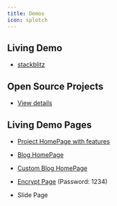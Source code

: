 ```yaml
---
title: Demos
icon: splotch
---
```


## Living Demo

- [stackblitz](https://stackblitz.com/fork/vuepress-theme-hope)

## Open Source Projects

- [View details](./projects.md)

## Living Demo Pages

- [Project HomePage with features](./project-home.md)

- [Blog HomePage](./blog-home.md)

- [Custom Blog HomePage](./custom-blog-home.md)

- [Encrypt Page](./encrypt.md) (Password: 1234)

- <ProjectLink name="md-enhance" path="/guide/revealjs/demo.html">Slide Page</ProjectLink>
